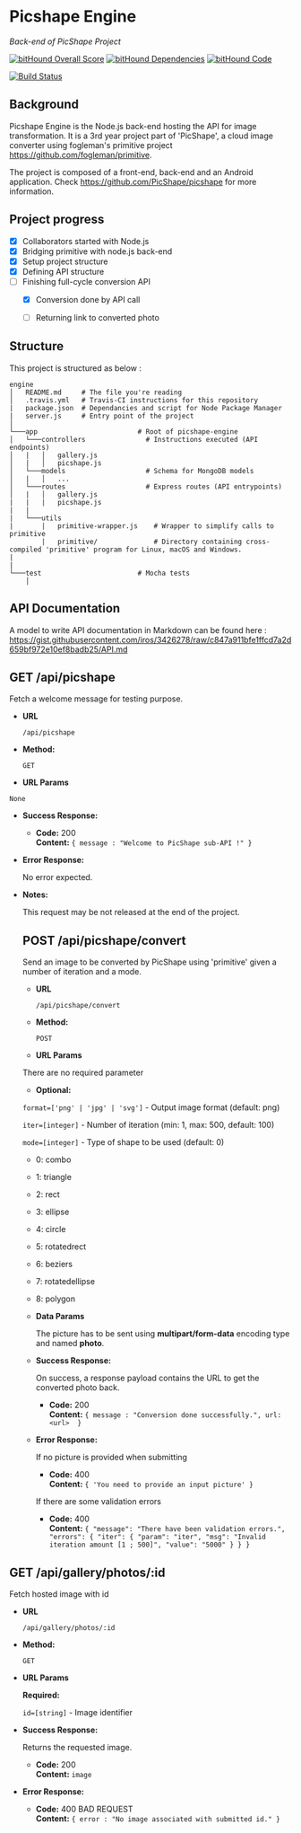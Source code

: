 # Picshape Engine
_Back-end of PicShape Project_

[![bitHound Overall Score](https://www.bithound.io/github/PicShape/engine/badges/score.svg)](https://www.bithound.io/github/PicShape/engine)
[![bitHound Dependencies](https://www.bithound.io/github/PicShape/engine/badges/dependencies.svg)](https://www.bithound.io/github/PicShape/engine/develop/dependencies/npm)
[![bitHound Code](https://www.bithound.io/github/PicShape/engine/badges/code.svg)](https://www.bithound.io/github/PicShape/engine)

[![Build Status](https://travis-ci.org/PicShape/engine.svg?branch=develop)](https://travis-ci.org/PicShape/engine)



## Background

Picshape Engine is the Node.js back-end hosting the API for image transformation. It is a 3rd year project part of 'PicShape', a cloud image converter using fogleman's primitive project https://github.com/fogleman/primitive.

The project is composed of a front-end, back-end and an Android application. Check https://github.com/PicShape/picshape for more information.



## Project progress

- [x] Collaborators started with Node.js
- [x] Bridging primitive with node.js back-end
- [x] Setup project structure
- [x] Defining API structure
- [ ] Finishing full-cycle conversion API
    - [x] Conversion done by API call
    - [ ] Returning link to converted photo


## Structure

This project is structured as below :

```
engine
│   README.md     # The file you're reading
│   .travis.yml   # Travis-CI instructions for this repository
|   package.json  # Dependancies and script for Node Package Manager
|   server.js     # Entry point of the project
│
└───app                         # Root of picshape-engine
│   └───controllers               # Instructions executed (API endpoints)
│   |   │   gallery.js
│   |   │   picshape.js
│   └───models                    # Schema for MongoDB models
│   |   │   ...
│   └───routes                    # Express routes (API entrypoints)
│   |   │   gallery.js            
|   |   |   picshape.js
|   |
|   └───utils
|       |   primitive-wrapper.js    # Wrapper to simplify calls to primitive
        |   primitive/              # Directory containing cross-compiled 'primitive' program for Linux, macOS and Windows.
|
|
└───test                        # Mocha tests
    │   
```

## API Documentation

A model to write API documentation in Markdown can be found here : https://gist.githubusercontent.com/iros/3426278/raw/c847a911bfe1ffcd7a2d659bf972e10ef8badb25/API.md


**GET /api/picshape**
----
  Fetch a welcome message for testing purpose.

* **URL**

  `/api/picshape`

* **Method:**

  `GET`

*  **URL Params**

  `None`


* **Success Response:**

  * **Code:** 200 <br />
    **Content:** `{ message : "Welcome to PicShape sub-API !" }`


* **Error Response:**

  No error expected.

* **Notes:**

  This request may be not released at the end of the project.


  **POST /api/picshape/convert**
  ----
    Send an image to be converted by PicShape using 'primitive' given a number
    of iteration and a mode.

  * **URL**

    `/api/picshape/convert`

  * **Method:**

    `POST`

  *  **URL Params**

    There are no required parameter

  *   **Optional:**

  `format=['png' | 'jpg' | 'svg']` - Output image format (default: png)

  `iter=[integer]` - Number of iteration (min: 1, max: 500, default: 100)

  `mode=[integer]` - Type of shape to be used (default: 0)
     * 0: combo
     * 1: triangle
     * 2: rect
     * 3: ellipse
     * 4: circle
     * 5: rotatedrect
     * 6: beziers
     * 7: rotatedellipse
     * 8: polygon

  * **Data Params**

    The picture has to be sent using **multipart/form-data** encoding type and named **photo**.

  * **Success Response:**

    On success, a response payload contains the URL to get the converted photo back.

    * **Code:** 200 <br />
      **Content:** `{ message : "Conversion done successfully.", url: <url>  }`


  * **Error Response:**

    If no picture is provided when submitting

    * **Code:** 400 <br />
      **Content:** `{ 'You need to provide an input picture' }`

    If there are some validation errors

    * **Code:** 400 <br />
      **Content:** `{
  "message": "There have been validation errors.",
  "errors": {
    "iter": {
      "param": "iter",
      "msg": "Invalid iteration amount [1 ; 500]",
      "value": "5000"
    }
  }
}`

**GET /api/gallery/photos/:id**
----
  Fetch hosted image with id <id>

* **URL**

  `/api/gallery/photos/:id`

* **Method:**

  `GET`

*  **URL Params**

   **Required:**

   `id=[string]` - Image identifier

* **Success Response:**

  Returns the requested image.

  * **Code:** 200 <br />
    **Content:** `image`

* **Error Response:**

  * **Code:** 400 BAD REQUEST <br />
    **Content:** `{ error : "No image associated with submitted id." }`
